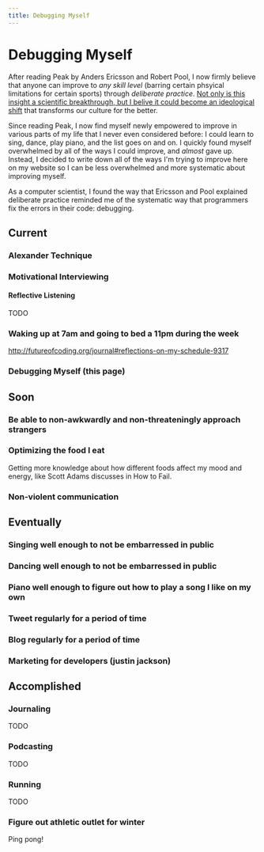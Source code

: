 ```yaml
---
title: Debugging Myself
---
```


# Debugging Myself

After reading Peak by Anders Ericsson and Robert Pool, I now firmly believe that anyone can improve to *any skill level* (barring certain phsyical limitations for certain sports) through *deliberate practice*. [Not only is this insight a scientific breakthrough, but I belive it could become an ideological shift](https://user-images.githubusercontent.com/2288939/30006826-aa565c4a-90cf-11e7-877d-408f4913bbbf.png) that transforms our culture for the better.

Since reading Peak, I now find myself newly empowered to improve in various parts of my life that I never even considered before: I could learn to sing, dance, play piano, and the list goes on and on. I quickly found myself overwhelmed by all of the ways I could improve, and *almost* gave up. Instead, I decided to write down all of the ways I'm trying to improve here on my website so I can be less overwhelmed and more systematic about improving myself.

As a computer scientist, I found the way that Ericsson and Pool explained deliberate practice reminded me of the systematic way that programmers fix the errors in their code: debugging. 

## Current 

### Alexander Technique

### Motivational Interviewing

#### Reflective Listening

TODO

### Waking up at 7am and going to bed a 11pm during the week

http://futureofcoding.org/journal#reflections-on-my-schedule-9317

### Debugging Myself (this page)

## Soon

### Be able to non-awkwardly and non-threateningly approach strangers

### Optimizing the food I eat

Getting more knowledge about how different foods affect my mood and energy, like Scott Adams discusses in How to Fail.

### Non-violent communication


## Eventually

### Singing well enough to not be embarressed in public

### Dancing well enough to not be embarressed in public

### Piano well enough to figure out how to play a song I like on my own

### Tweet regularly for a period of time

### Blog regularly for a period of time

### Marketing for developers (justin jackson)


## Accomplished

### Journaling

TODO 

### Podcasting

TODO 

### Running

TODO

### Figure out athletic outlet for winter

Ping pong!


<script>
  (function(i,s,o,g,r,a,m){i['GoogleAnalyticsObject']=r;i[r]=i[r]||function(){
  (i[r].q=i[r].q||[]).push(arguments)},i[r].l=1*new Date();a=s.createElement(o),
  m=s.getElementsByTagName(o)[0];a.async=1;a.src=g;m.parentNode.insertBefore(a,m)
  })(window,document,'script','https://www.google-analytics.com/analytics.js','ga');

  ga('create', 'UA-101485962-1', 'auto');
  ga('send', 'pageview');

</script>
